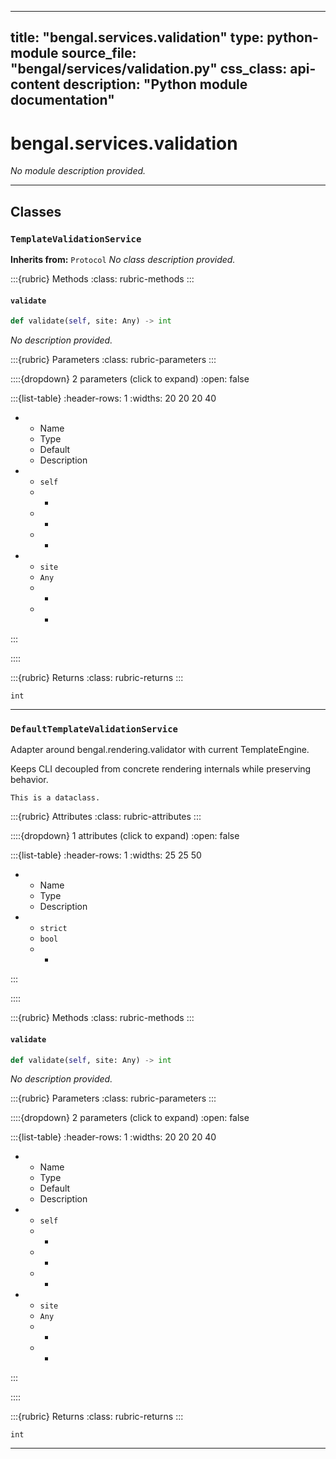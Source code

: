 
---
title: "bengal.services.validation"
type: python-module
source_file: "bengal/services/validation.py"
css_class: api-content
description: "Python module documentation"
---

# bengal.services.validation

*No module description provided.*

---

## Classes

### `TemplateValidationService`

**Inherits from:** `Protocol`
*No class description provided.*




:::{rubric} Methods
:class: rubric-methods
:::
#### `validate`
```python
def validate(self, site: Any) -> int
```

*No description provided.*



:::{rubric} Parameters
:class: rubric-parameters
:::

::::{dropdown} 2 parameters (click to expand)
:open: false

:::{list-table}
:header-rows: 1
:widths: 20 20 20 40

* - Name
  - Type
  - Default
  - Description
* - `self`
  - -
  - -
  - -
* - `site`
  - `Any`
  - -
  - -
:::

::::

:::{rubric} Returns
:class: rubric-returns
:::

`int`




---

### `DefaultTemplateValidationService`


Adapter around bengal.rendering.validator with current TemplateEngine.

Keeps CLI decoupled from concrete rendering internals while preserving behavior.

```{info}
This is a dataclass.
```

:::{rubric} Attributes
:class: rubric-attributes
:::

::::{dropdown} 1 attributes (click to expand)
:open: false

:::{list-table}
:header-rows: 1
:widths: 25 25 50

* - Name
  - Type
  - Description
* - `strict`
  - `bool`
  - -
:::

::::


:::{rubric} Methods
:class: rubric-methods
:::
#### `validate`
```python
def validate(self, site: Any) -> int
```

*No description provided.*



:::{rubric} Parameters
:class: rubric-parameters
:::

::::{dropdown} 2 parameters (click to expand)
:open: false

:::{list-table}
:header-rows: 1
:widths: 20 20 20 40

* - Name
  - Type
  - Default
  - Description
* - `self`
  - -
  - -
  - -
* - `site`
  - `Any`
  - -
  - -
:::

::::

:::{rubric} Returns
:class: rubric-returns
:::

`int`




---


